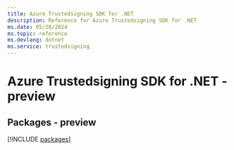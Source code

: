 ```yaml
---
title: Azure Trustedsigning SDK for .NET
description: Reference for Azure Trustedsigning SDK for .NET
ms.date: 05/20/2024
ms.topic: reference
ms.devlang: dotnet
ms.service: trustedsigning
---
```

# Azure Trustedsigning SDK for .NET - preview
## Packages - preview
[!INCLUDE [packages](trustedsigning-index.md)]